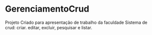 # GerenciamentoCrud
Projeto Criado para apresentação de trabalho da faculdade
Sistema de crud: criar. editar, excluir, pesquisar e listar. 
